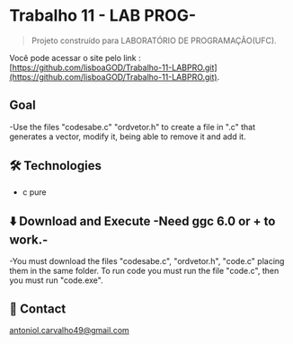 # Trabalho 11 - LAB PROG-

> Projeto construído para LABORATÓRIO DE PROGRAMAÇÃO(UFC).

Você pode acessar o site pelo link : [https://github.com/lisboaGOD/Trabalho-11-LABPRO.git](https://github.com/lisboaGOD/Trabalho-11-LABPRO.git).


## Goal
 -Use the files "codesabe.c" "ordvetor.h" to create a file in ".c" that generates a vector, modify it, being able to remove it and add it.


## 🛠 Technologies

- c pure

## ⬇️ Download and Execute -Need ggc 6.0 or + to work.-
-You must download the files "codesabe.c", "ordvetor.h", "code.c" placing them in the same folder. To run code you must run the file "code.c", then you must run "code.exe".

## 💛 Contact

antoniol.carvalho49@gmail.com
